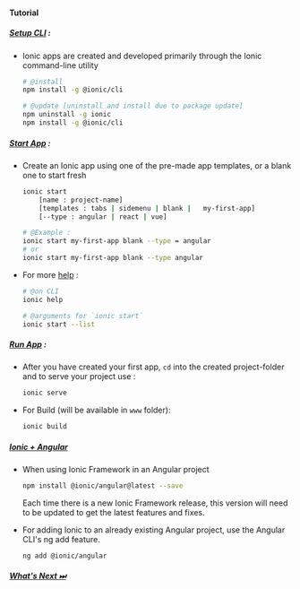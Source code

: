 #### Tutorial

##### [Setup CLI](https://ionicframework.com/docs/intro/cli) :

- Ionic apps are created and developed primarily through the Ionic command-line utility

  ```bash
  # @install
  npm install -g @ionic/cli

  # @update [uninstall and install due to package update]
  npm uninstall -g ionic
  npm install -g @ionic/cli
  ```

##### [Start App](https://ionicframework.com/docs/developing/starting) :

- Create an Ionic app using one of the pre-made app templates, or a blank one to start fresh

  ```bash
  ionic start
      [name : project-name]
      [templates : tabs | sidemenu | blank |   my-first-app]
      [--type : angular | react | vue]

  # @Example :
  ionic start my-first-app blank --type = angular
  # or
  ionic start my-first-app blank --type angular
  ```

- For more [help](https://ionicframework.com/docs/v3/cli/start/) :

  ```bash
  # @on CLI
  ionic help

  # @arguments for `ionic start`
  ionic start --list
  ```

##### [Run App](https://ionicframework.com/docs/intro/cli#run-the-app) :

- After you have created your first app, `cd` into the created project-folder and to serve your project use :

  ```bash
  ionic serve
  ```

- For Build (will be available in `www` folder):
  ```bash
  ionic build
  ```

##### [Ionic + Angular](https://ionicframework.com/docs/intro/cdn#ionic--angular)

- When using Ionic Framework in an Angular project

  ```bash
  npm install @ionic/angular@latest --save
  ```

  Each time there is a new Ionic Framework release, this version will need to be updated to get the latest features and fixes.
  <br>

- For adding Ionic to an already existing Angular project, use the Angular CLI's ng add feature.

  ```bash
  ng add @ionic/angular
  ```

##### [What's Next ⏭ ](./first-app.md)
